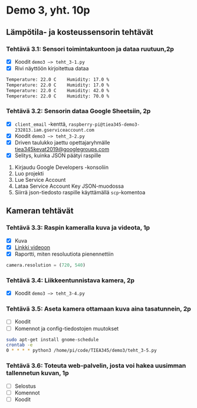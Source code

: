 # Demo 3, yht. 10p

## Lämpötila- ja kosteussensorin tehtävät

### Tehtävä 3.1: Sensori toimintakuntoon ja dataa ruutuun,2p

- [x] Koodit `demo3 –> teht_3-1.py`
- [x] Rivi näyttöön kirjoitettua dataa

```bash
Temperature: 22.0 C    Humidity: 17.0 %
Temperature: 22.0 C    Humidity: 17.0 %
Temperature: 22.0 C    Humidity: 42.0 %
Temperature: 22.0 C    Humidity: 70.0 %
```

### Tehtävä 3.2: Sensorin dataa Google Sheetsiin, 2p

- [x] `client_email` -kenttä, `raspberry-pi@tiea345-demo3-232813.iam.gserviceaccount.com`
- [x] Koodit `demo3 –> teht_3-2.py`
- [x] Driven taulukko jaettu opettajaryhmälle tiea345kevat2019@googlegroups.com
- [x] Selitys, kuinka JSON päätyi raspille

1. Kirjaudu Google Developers -konsoliin
2. Luo projekti
3. Lue Service Account
4. Lataa Service Account Key JSON-muodossa
5. Siirrä json-tiedosto raspille käyttämällä `scp`-komentoa

## Kameran tehtävät

### Tehtävä 3.3: Raspin kameralla kuva ja videota, 1p

- [x] Kuva
- [x] [Linkki videoon](https://streamable.com/93u2n)
- [x] Raportti, miten resoluutiota pienennettiin

```python
camera.resolution = (720, 540)
```

### Tehtävä 3.4: Liikkeentunnistava kamera, 2p

- [x] Koodit `demo3 –> teht_3-4.py`

### Tehtävä 3.5: Aseta kamera ottamaan kuva aina tasatunnein, 2p

- [ ] Koodit
- [ ] Komennot ja config-tiedostojen muutokset

```bash
sudo apt-get install gnome-schedule
crontab -e
0 * * * * python3 /home/pi/code/TIEA345/demo3/teht_3-5.py
```

### Tehtävä 3.6: Toteuta web-palvelin, josta voi hakea uusimman tallennetun kuvan, 1p

- [ ] Selostus
- [ ] Komennot
- [ ] Koodit
